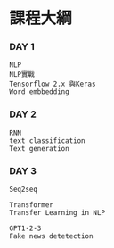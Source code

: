 # 課程大綱

### DAY 1
```
NLP
NLP實戰
Tensorflow 2.x 與Keras
Word embbedding
```


### DAY 2
```
RNN
text classification
Text generation
```


### DAY 3
```
Seq2seq

Transformer
Transfer Learning in NLP

GPT1-2-3
Fake news detetection
```

